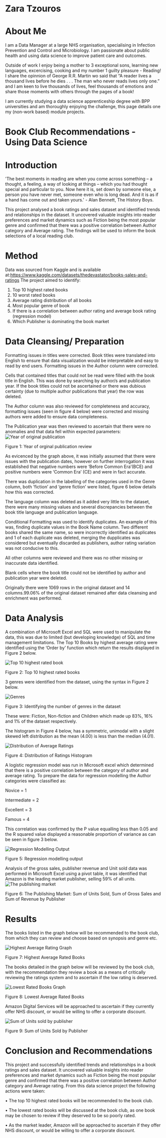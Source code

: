 # Zara Tzouros 
# About Me
I am a Data Manager at a large NHS organisation, specialising in Infection Prevention and Control and Microbiology. I am passionate about public health and using data science to improve patient care and outcomes.

Outside of work I enjoy being a mother to 3 exceptional sons, learning new languages, excercising, cooking and my number 1 guilty pleasure - Reading! I share the opinnion of George R.R. Martin wo said that “A reader lives a thousand lives before he dies . . . The man who never reads lives only one.” and I am keen to live thousands of lives, feel thousands of emotions and share those moments with others through the pages of a book! 

I am currently studying a data science apprenticeship degree with BPP universities and am thoroughly enjoying the challenge, this page details one my (non-work based) module projects. 

# Book Club Recommendations - Using Data Science 

# Introduction
'The best moments in reading are when you come across something – a thought, a feeling, a way of looking at things – which you had thought special and particular to you. Now here it is, set down by someone else, a person you have never met, someone even who is long dead. And it is as if a hand has come out and taken yours.' - Alan Bennett, The History Boys. 

This project analysed a book ratings and sales dataset and identified trends and relationships in the dataset. It uncovered valuable insights into reader preferences and market dynamics such as Fiction being the most popular genre and confirmed that there was a positive correlation between Author category and Average rating. The findings will be used to inform the book selections of a local reading club. 

# Method
Data was sourced from Kaggle and is available at:https://www.kaggle.com/datasets/thedevastator/books-sales-and-ratings 
The project aimed to identify:
1.	Top 10 highest rated books
2.	10 worst rated books
3.	Average rating distribution of all books
4.	Most popular genre of book
5.	If there is a correlation between author rating and average book rating (regression model)
6.	Which Publisher is dominating the book market
   
# Data Cleansing/ Preparation 
Formatting issues in titles were corrected. 
Book titles were translated into English to ensure that data visualization would be interpretable and easy to read by end users. 
Formatting issues in the Author column were corrected.

Cells that contained titles that could not be read were filled with the book title in English. This was done by searching by author/s and publication year. If the book titles could not be ascertained or there was dubious certainty (due to multiple author publications that year) the row was deleted. 

The Author column was also reviewed for completeness and accuracy, formatting issues (seen in figure 4 below) were corrected and missing authors were added to ensure data completeness. 

The Publication year was then reviewed to ascertain that there were no anomalies and that data fell within expected parameters:
![Year of original publication](https://github.com/user-attachments/assets/644026dd-82e2-4344-872c-830817bb09f6)

Figure 1: Year of orginal publication review

As evicenced by the graph above, it was initially assumed that there were issues with the publication dates, however on further interrogation it was established that negative numbers were ‘Before Common Era’(BCE) and positive numbers were ‘Common Era’ (CE) and were in fact accurate. 

There was duplication in the labelling of the categories used in the Genre column, both ‘fiction’ and ‘genre fiction’ were listed,  figure 6 below details how this was corrected. 

The language column was deleted as it added very little to the dataset, there were many missing values and several discrepancies between the book title language and publication language.

Conditional Formatting was used to identify duplicates. An example of this was, finding duplicate values in the Book Name column. Two different books shared the same name, so were incorrectly identified as duplicates and 1 of each duplicate was deleted, merging the dupplicates was considered but eventually discarded as publishers, author rating variation was not conducive to this.  

All other columns were reviewed and there was no other missing or inaccurate data identified. 

Blank cells where the book title could not be identified by author and publication year were deleted. 

Originally there were 1069 rows in the original dataset and 14 columns.99.06% of the original dataset remained after data cleansing and enrichment was performed. 

# Data Analysis
A combination of Microsoft Excel and SQL were used to manipulate the data, this was due to limited (but developing knowledge) of SQL and time management limitations. 
The Top 10 Books by highest average rating were identified using the ‘Order by’ function which return the results displayed in Figure 2 below. 

![Top 10 highest rated book](https://github.com/user-attachments/assets/7267b149-49f0-420d-83ad-921c94e96db8)

Figure 2: Top 10 highest rated books 

3 genres were identified from the dataset, using the syntax in Figure 2 below.

![Genres](https://github.com/user-attachments/assets/5f83364d-090b-4599-a672-a29d08e217ee)

Figure 3: Identifying the number of genres in the dataset

These were: Fiction, Non-fiction and Children which made up 83%, 16% and 1% of the dataset respectively. 

The histogram in Figure 4 below, has a symmetric, unimodal with a slight skewed left distribution as the mean (4.00) is less than the median (4.01).

![Distribution of Average Ratings](https://github.com/user-attachments/assets/d21d202c-e18d-4c8d-8ed9-a1e3fc27f021)

Figure 4: Distribution of Ratings Histogram

A logistic regression model was run in Microsoft excel which determined that there is a positive correlation between the category of author and average rating. To prepare the data for regression modelling the Author categories were classified as:

Novice	= 1

Intermediate = 2

Excellent = 3

Famous	= 4

This correlation was confirmed by the P value equalling less than 0.05 and the R squared value displayed a reasonable proportion of variance as can be seen in figure 3 below. 

![Regression Modelling Output](https://github.com/user-attachments/assets/f74bd21c-a688-4e59-91ed-e29cb5e91549)

Figure 5: Regression modelling output

Analysis of the gross sales, publisher revenue and Unit sold data was performed in Microsoft Excel using a pivot table, it was identified that Amazon is the leading market publisher, selling 59% of all units.
![The publishing market](https://github.com/user-attachments/assets/09d97074-ba73-46a5-b2c6-a054b4c43adc)

Figure 6: The Publishing Market: Sum of Units Sold, Sum of Gross Sales and Sum of Revenue by Publisher

# Results
The books listed in the graph below will be recommended to the book club, from which they can review and choose based on synopsis and genre etc.  

![Highest Average Rating Graph](https://github.com/user-attachments/assets/fe6586a8-78f9-490c-9913-4c9ec49db1e0)

Figure 7: Highest Average Rated Books

The books detailed in the graph below will be reviewed by the book club, with the recommendation they review a book as a means of critically reviewing the ratings system and to ascertain if the low rating is deserved.

![Lowest Rated Books Graph](https://github.com/user-attachments/assets/960d4b9e-72ac-42a3-9a9f-e279412247ab)

Figure 8: Lowest Average Rated Books 

Amazon Digital Services will be approached to ascertain if they currently offer NHS discount, or would be willing to offer a corporate discount. 

![Sum of Units sold by publisher](https://github.com/user-attachments/assets/d56bae16-f8ea-4277-81d8-838fda39e683)

Figure 9: Sum of Units Sold by Publisher

# Conclusion and Recommendations
This project and successfully identified trends and relationships in a book ratings and sales dataset. It uncovered valuable insights into reader preferences and market dynamics such as Fiction being the most popular genre and confirmed that there was a positive correlation between Author category and Average rating. From this data science project the following actions were taken:

•	The top 10 highest rated books will be recommended to the book club.

•	The lowest rated books will be discussed at the book club, as one book may be chosen to review if they deserved to be so poorly rated.

•	As the market leader, Amazon will be approached to ascertain if they offer NHS discount, or would be willing to offer a corporate discount.
